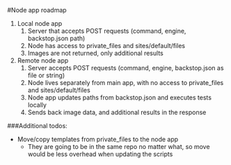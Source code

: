 #Node app roadmap
1. Local node app
    1. Server that accepts POST requests (command, engine, backstop.json path)
    1. Node has access to private_files and sites/default/files
    1. Images are not returned, only additional results
1. Remote node app
    1. Server accepts POST requests (command, engine, backstop.json as file or string)
    1. Node lives separately from main app, with no access to private_files and sites/default/files
    1. Node app updates paths from backstop.json and executes tests locally
    1. Sends back image data, and additional results in the response

###Additional todos:
* Move/copy templates from private_files to the node app
    * They are going to be in the same repo no matter what, so move would be less overhead when updating the scripts
